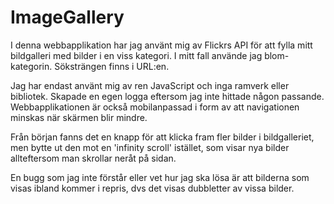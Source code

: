 # ImageGallery
I denna webbapplikation har jag använt mig av Flickrs API för att fylla mitt bildgalleri med bilder i en viss kategori. I mitt fall använde jag blom-kategorin. Söksträngen finns i URL:en. 

Jag har endast använt mig av ren JavaScript och inga ramverk eller bibliotek. Skapade en egen logga eftersom jag inte hittade någon passande. Webbapplikationen är också mobilanpassad i form av att navigationen minskas när skärmen blir mindre.

Från början fanns det en knapp för att klicka fram fler bilder i bildgalleriet, men bytte ut den mot en 'infinity scroll' istället, som visar nya bilder allteftersom man skrollar neråt på sidan. 

En bugg som jag inte förstår eller vet hur jag ska lösa är att bilderna som visas ibland kommer i repris, dvs det visas dubbletter av vissa bilder. 

